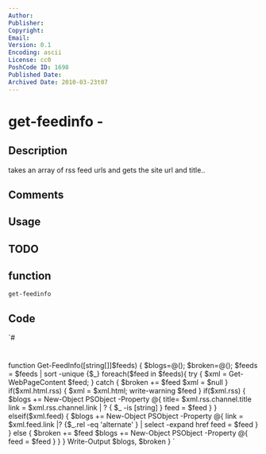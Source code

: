 ```yaml
---
Author: 
Publisher: 
Copyright: 
Email: 
Version: 0.1
Encoding: ascii
License: cc0
PoshCode ID: 1698
Published Date: 
Archived Date: 2010-03-23t07
---
```


# get-feedinfo - 

## Description

takes an array of rss feed urls and gets the site url and title..

## Comments



## Usage



## TODO



## function

`get-feedinfo`

## Code

`#
 #
 function Get-FeedInfo([string[]]$feeds) {
 $blogs=@(); $broken=@(); $feeds = $feeds | sort -unique {$_}
 foreach($feed in $feeds){ 
    try { 
       $xml = Get-WebPageContent $feed;
    } catch { 
       $broken += $feed
       $xml = $null
    }
    if($xml.html.rss) { $xml = $xml.html; write-warning $feed }
    if($xml.rss) {
       $blogs += New-Object PSObject -Property @{ 
          title= $xml.rss.channel.title
          link = $xml.rss.channel.link | ? { $_ -is [string] }
          feed = $feed 
       }
    } elseif($xml.feed) {
       $blogs += New-Object PSObject -Property @{ 
          link = $xml.feed.link |? {$_.rel -eq 'alternate' } | select -expand href
          feed = $feed 
       }
    } else {
       $broken += $feed
       $blogs += New-Object PSObject -Property @{ feed = $feed }
    }
 }
 Write-Output $blogs, $broken
 }
`

